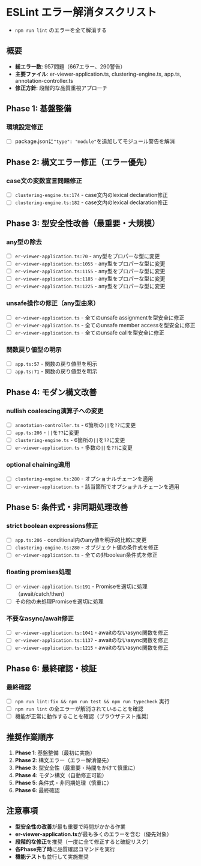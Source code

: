 # ESLint エラー解消タスクリスト

* `npm run lint` のエラーを全て解消する

## 概要
- **総エラー数**: 957問題（667エラー、290警告）
- **主要ファイル**: er-viewer-application.ts, clustering-engine.ts, app.ts, annotation-controller.ts
- **修正方針**: 段階的な品質重視アプローチ

## Phase 1: 基盤整備

### 環境設定修正
- [ ] package.jsonに`"type": "module"`を追加してモジュール警告を解消

## Phase 2: 構文エラー修正（エラー優先）

### case文の変数宣言問題修正
- [ ] `clustering-engine.ts:174` - case文内のlexical declaration修正
- [ ] `clustering-engine.ts:182` - case文内のlexical declaration修正

## Phase 3: 型安全性改善（最重要・大規模）

### any型の除去
- [ ] `er-viewer-application.ts:70` - any型をプロパーな型に変更
- [ ] `er-viewer-application.ts:1055` - any型をプロパーな型に変更
- [ ] `er-viewer-application.ts:1155` - any型をプロパーな型に変更
- [ ] `er-viewer-application.ts:1185` - any型をプロパーな型に変更
- [ ] `er-viewer-application.ts:1225` - any型をプロパーな型に変更

### unsafe操作の修正（any型由来）
- [ ] `er-viewer-application.ts` - 全てのunsafe assignmentを型安全に修正
- [ ] `er-viewer-application.ts` - 全てのunsafe member accessを型安全に修正
- [ ] `er-viewer-application.ts` - 全てのunsafe callを型安全に修正

### 関数戻り値型の明示
- [ ] `app.ts:57` - 関数の戻り値型を明示
- [ ] `app.ts:71` - 関数の戻り値型を明示

## Phase 4: モダン構文改善

### nullish coalescing演算子への変更
- [ ] `annotation-controller.ts` - 6箇所の`||`を`??`に変更
- [ ] `app.ts:206` - `||`を`??`に変更
- [ ] `clustering-engine.ts` - 6箇所の`||`を`??`に変更
- [ ] `er-viewer-application.ts` - 多数の`||`を`??`に変更

### optional chaining適用
- [ ] `clustering-engine.ts:280` - オプショナルチェーンを適用
- [ ] `er-viewer-application.ts` - 該当箇所でオプショナルチェーンを適用

## Phase 5: 条件式・非同期処理改善

### strict boolean expressions修正
- [ ] `app.ts:206` - conditional内のany値を明示的比較に変更
- [ ] `clustering-engine.ts:280` - オブジェクト値の条件式を修正
- [ ] `er-viewer-application.ts` - 全ての非boolean条件式を修正

### floating promises処理
- [ ] `er-viewer-application.ts:191` - Promiseを適切に処理（await/catch/then）
- [ ] その他の未処理Promiseを適切に処理

### 不要なasync/await修正
- [ ] `er-viewer-application.ts:1041` - awaitのないasync関数を修正
- [ ] `er-viewer-application.ts:1137` - awaitのないasync関数を修正
- [ ] `er-viewer-application.ts:1215` - awaitのないasync関数を修正

## Phase 6: 最終確認・検証

### 最終確認
- [ ] `npm run lint:fix && npm run test && npm run typecheck` 実行
- [ ] `npm run lint` の全エラーが解消されていることを確認
- [ ] 機能が正常に動作することを確認（ブラウザテスト推奨）

## 推奨作業順序

1. **Phase 1**: 基盤整備（最初に実施）
2. **Phase 2**: 構文エラー（エラー解消優先）
3. **Phase 3**: 型安全性（最重要・時間をかけて慎重に）
4. **Phase 4**: モダン構文（自動修正可能）
5. **Phase 5**: 条件式・非同期処理（慎重に）
6. **Phase 6**: 最終確認

## 注意事項

- **型安全性の改善**が最も重要で時間がかかる作業
- **er-viewer-application.ts**が最も多くのエラーを含む（優先対象）
- **段階的な修正**を推奨（一度に全て修正すると破綻リスク）
- **各Phase完了時**に品質確認コマンドを実行
- **機能テスト**も並行して実施推奨